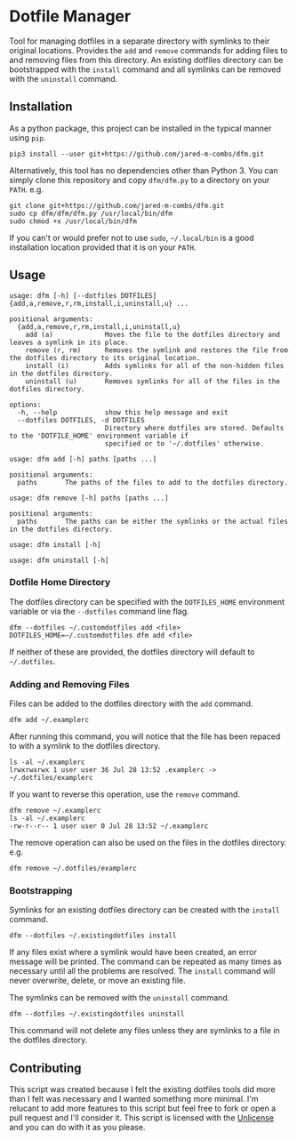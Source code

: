Dotfile Manager
===============

Tool for managing dotfiles in a separate directory with symlinks to
their original locations. Provides the `add` and `remove` commands for
adding files to and removing files from this directory. An existing 
dotfiles directory can be bootstrapped with the `install` command and 
all symlinks can be removed with the `uninstall` command.

Installation
------------
As a python package, this project can be installed in the typical manner
using `pip`.

```
pip3 install --user git+https://github.com/jared-m-combs/dfm.git 
```

Alternatively, this tool has no dependencies other than Python 3.
You can simply clone this repository and copy `dfm/dfm.py` to
a directory on your `PATH`. e.g.

```
git clone git+https://github.com/jared-m-combs/dfm.git 
sudo cp dfm/dfm/dfm.py /usr/local/bin/dfm
sudo chmod +x /usr/local/bin/dfm
```

If you can't or would prefer not to use `sudo`, `~/.local/bin` is a
good installation location provided that it is on your `PATH`.

Usage
-----
```
usage: dfm [-h] [--dotfiles DOTFILES] {add,a,remove,r,rm,install,i,uninstall,u} ...

positional arguments:
  {add,a,remove,r,rm,install,i,uninstall,u}
    add (a)             Moves the file to the dotfiles directory and leaves a symlink in its place.
    remove (r, rm)      Removes the symlink and restores the file from the dotfiles directory to its original location.
    install (i)         Adds symlinks for all of the non-hidden files in the dotfiles directory.
    uninstall (u)       Removes symlinks for all of the files in the dotfiles directory.

options:
  -h, --help            show this help message and exit
  --dotfiles DOTFILES, -d DOTFILES
                        Directory where dotfiles are stored. Defaults to the 'DOTFILE_HOME' environment variable if
                        specified or to '~/.dotfiles' otherwise.
```
```                       
usage: dfm add [-h] paths [paths ...]

positional arguments:
  paths       The paths of the files to add to the dotfiles directory.
```
```
usage: dfm remove [-h] paths [paths ...]

positional arguments:
  paths       The paths can be either the symlinks or the actual files in the dotfiles directory.
```
```
usage: dfm install [-h]
```
```
usage: dfm uninstall [-h]
```

### Dotfile Home Directory
The dotfiles directory can be specified with the `DOTFILES_HOME`
environment variable or via the `--dotfiles` command line flag.
```
dfm --dotfiles ~/.customdotfiles add <file>
DOTFILES_HOME=~/.customdotfiles dfm add <file>
```
If neither of these are provided, the dotfiles directory will
default to `~/.dotfiles`.

### Adding and Removing Files
Files can be added to the dotfiles directory with the `add` command.
```
dfm add ~/.examplerc
```
After running this command, you will notice that the file has been
repaced to with a symlink to the dotfiles directory.
```
ls -al ~/.examplerc
lrwxrwxrwx 1 user user 36 Jul 28 13:52 .examplerc -> ~/.dotfiles/examplerc
```
If you want to reverse this operation, use the `remove` command.
```
dfm remove ~/.examplerc
ls -al ~/.examplerc
-rw-r--r-- 1 user user 0 Jul 28 13:52 ~/.examplerc
```
The remove operation can also be used on the files in the dotfiles directory. e.g.
```
dfm remove ~/.dotfiles/examplerc
```

### Bootstrapping
Symlinks for an existing dotfiles directory can be created with the
`install` command.
```
dfm --dotfiles ~/.existingdotfiles install
```
If any files exist where a symlink would have been created, an
error message will be printed. The command can be repeated as many
times as necessary until all the problems are resolved. The `install`
command will never overwrite, delete, or move an existing file.

The symlinks can be removed with the `uninstall` command.
```
dfm --dotfiles ~/.existingdotfiles uninstall
```
This command will not delete any files unless they are symlinks to 
a file in the dotfiles directory.

Contributing
------------
This script was created because I felt the existing dotfiles tools
did more than I felt was necessary and I wanted something more
minimal. I'm relucant to add more features to this script but feel
free to fork or open a pull request and I'll consider it. This script
is licensed with the [Unlicense](https://unlicense.org/) and you can
do with it as you please.
